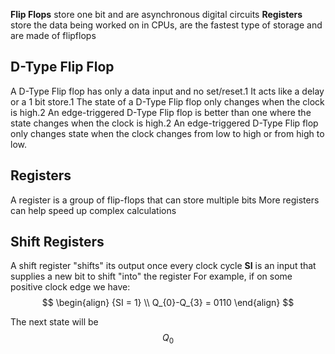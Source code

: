 **Flip Flops** store one bit and are asynchronous digital circuits
**Registers** store the data being worked on in CPUs, are the fastest type of storage and are made of flipflops

## D-Type Flip Flop
A D-Type Flip flop has only a data input and no set/reset.1 It acts like a delay or a 1 bit store.1 The state of a D-Type Flip flop only changes when the clock is high.2 An edge-triggered D-Type Flip flop is better than one where the state changes when the clock is high.2 An edge-triggered D-Type Flip flop only changes state when the clock changes from low to high or from high to low. 

## Registers
A register is a group of flip-flops that can store multiple bits
More registers can help speed up complex calculations
## Shift Registers
A shift register "shifts" its output once every clock cycle
**SI** is an input that supplies a new bit to shift "into" the register
For example, if on some positive clock edge we have:
$$
\begin{align}
{SI = 1} \\
Q_{0}-Q_{3} = 0110
\end{align}
$$

The next state will be
$$
Q_{0}
$$